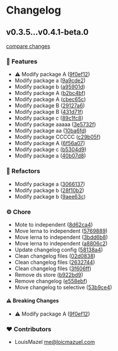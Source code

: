 # Changelog

## v0.3.5...v0.4.1-beta.0

[compare changes](https://github.com/LouisMazel/test-changelogen-monorepo/compare/v0.3.5...v0.4.1-beta.0)

### 🚀 Features

- ⚠️  Modify package A ([9f0ef12](https://github.com/LouisMazel/test-changelogen-monorepo/commit/9f0ef12))
- Modify package a ([9a9cde2](https://github.com/LouisMazel/test-changelogen-monorepo/commit/9a9cde2))
- Modify package b ([a95901d](https://github.com/LouisMazel/test-changelogen-monorepo/commit/a95901d))
- Modify package A ([b2bc4bf](https://github.com/LouisMazel/test-changelogen-monorepo/commit/b2bc4bf))
- Modify package A ([cbec65c](https://github.com/LouisMazel/test-changelogen-monorepo/commit/cbec65c))
- Modify package B ([29127a6](https://github.com/LouisMazel/test-changelogen-monorepo/commit/29127a6))
- Modify package B ([431d71f](https://github.com/LouisMazel/test-changelogen-monorepo/commit/431d71f))
- Modify package c ([89c1fc8](https://github.com/LouisMazel/test-changelogen-monorepo/commit/89c1fc8))
- Modify package aaaaa ([3e5732f](https://github.com/LouisMazel/test-changelogen-monorepo/commit/3e5732f))
- Modify package aa ([10ba6fd](https://github.com/LouisMazel/test-changelogen-monorepo/commit/10ba6fd))
- Modify package CCCCC ([c29b05f](https://github.com/LouisMazel/test-changelogen-monorepo/commit/c29b05f))
- Modify package A ([6f56a07](https://github.com/LouisMazel/test-changelogen-monorepo/commit/6f56a07))
- Modify package c ([b5304d9](https://github.com/LouisMazel/test-changelogen-monorepo/commit/b5304d9))
- Modify package a ([40b07d8](https://github.com/LouisMazel/test-changelogen-monorepo/commit/40b07d8))

### 💅 Refactors

- Modify package a ([3066137](https://github.com/LouisMazel/test-changelogen-monorepo/commit/3066137))
- Modify package b ([28f10b2](https://github.com/LouisMazel/test-changelogen-monorepo/commit/28f10b2))
- Modify package b ([9aee63c](https://github.com/LouisMazel/test-changelogen-monorepo/commit/9aee63c))

### ⚙️ Chore

- Mote to independent ([8d62ca4](https://github.com/LouisMazel/test-changelogen-monorepo/commit/8d62ca4))
- Move lerna to independent ([5769889](https://github.com/LouisMazel/test-changelogen-monorepo/commit/5769889))
- Move lerna to independent ([3bdd6b8](https://github.com/LouisMazel/test-changelogen-monorepo/commit/3bdd6b8))
- Move lerna to independent ([a8806c2](https://github.com/LouisMazel/test-changelogen-monorepo/commit/a8806c2))
- Update changelog config ([58138a4](https://github.com/LouisMazel/test-changelogen-monorepo/commit/58138a4))
- Clean changelog files ([02d0838](https://github.com/LouisMazel/test-changelogen-monorepo/commit/02d0838))
- Clean changelog files ([2632744](https://github.com/LouisMazel/test-changelogen-monorepo/commit/2632744))
- Clean changelog files ([3f606ff](https://github.com/LouisMazel/test-changelogen-monorepo/commit/3f606ff))
- Remove ds store ([b922bd9](https://github.com/LouisMazel/test-changelogen-monorepo/commit/b922bd9))
- Remove changelog ([e558ebf](https://github.com/LouisMazel/test-changelogen-monorepo/commit/e558ebf))
- Move changelog to selective ([53b9ce4](https://github.com/LouisMazel/test-changelogen-monorepo/commit/53b9ce4))

#### ⚠️ Breaking Changes

- ⚠️  Modify package A ([9f0ef12](https://github.com/LouisMazel/test-changelogen-monorepo/commit/9f0ef12))

### ❤️ Contributors

- LouisMazel <me@loicmazuel.com>
